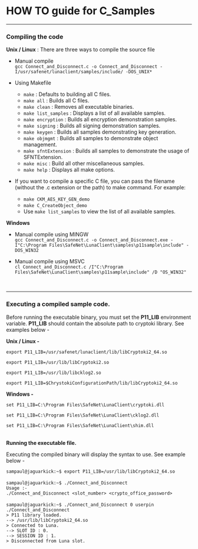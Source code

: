 # HOW TO guide for C_Samples
------------

### Compiling the code

**Unix / Linux** : There are three ways to compile the source file
- Manual compile <BR>
 `gcc Connect_and_Disconnect.c -o Connect_and_Disconnect -I/usr/safenet/lunaclient/samples/include/ -DOS_UNIX*`

- Using Makefile <BR>
  - `make` : Defaults to building all C files.<br>
  - `make all` : Builds all C files.<br>
  - `make clean` : Removes all executable binaries.<br>
  - `make list_samples` : Displays a list of all available samples.<br>
  - `make encryption` : Builds all encryption demonstration samples.<br>
  - `make signing` : Builds all signing demonstration samples.<br>
  - `make keygen` : Builds all samples demonstrating key generation.<br>
  - `make objmgmt` : Builds all samples to demonstrate object management.<br>
  - `make sfntExtension` : Builds all samples to demonstrate the usage of SFNTExtension.<br>
  - `make misc` : Build all other miscellaneous samples.<br>
  - `make help` : Displays all make options.<br>

- If you want to compile a specific C file, you can pass the filename (without the .c extension or the path) to make command. For example:<br>
  - `make CKM_AES_KEY_GEN_demo`<br>
  - `make C_CreateObject_demo`<br>
  - Use `make list_samples` to view the list of all available samples.<br>

**Windows**
- Manual compile using MINGW<br>
`gcc Connect_and_Disconnect.c -o Connect_and_Disconnect.exe -I"C:\Program Files\SafeNet\LunaClient\samples\p11sample\include" -DOS_WIN32`

- Manual compile using MSVC<br>
 `cl Connect_and_Disconnect.c /I"C:\Program Files\SafeNet\LunaClient\samples\p11sample\include" /D "OS_WIN32"`
<br>

------------

### Executing a compiled sample code.

Before running the executable binary, you must set the **P11_LIB** environment variable. **P11_LIB** should contain the absolute path to cryptoki library. See examples below -
<BR>

**Unix / Linux -**

`export P11_LIB=/usr/safenet/lunaclient/lib/libCryptoki2_64.so`
        
 `export P11_LIB=/usr/lib/libCryptoki2.so`
        
 `export P11_LIB=/usr/lib/libcklog2.so`
        
 `export P11_LIB=$ChrystokiConfigurationPath/lib/libCryptoki2_64.so`

**Windows -**

`set P11_LIB=C:\Program Files\SafeNet\LunaClient\cryptoki.dll`

`set P11_LIB=C:\Program Files\SafeNet\LunaClient\cklog2.dll`

`set P11_LIB=C:\Program Files\SafeNet\LunaClient\shim.dll`
<BR><BR>

**Running the executable file.**

Executing the compiled binary will display the syntax to use. See example below -

`sampaul@jaguarkick:~$ export P11_LIB=/usr/lib/libCryptoki2_64.so`<br><br>
`sampaul@jaguarkick:~$ ./Connect_and_Disconnect`<br>
`Usage :-`<br>
`./Connect_and_Disconnect <slot_number> <crypto_office_password>`<br><br>
`sampaul@jaguarkick:~$ ./Connect_and_Disconnect 0 userpin`<br>
`./Connect_and_Disconnect`<br>
`> P11 library loaded.`<br>
`--> /usr/lib/libCryptoki2_64.so`<br>
`> Connected to Luna.`<br>
`--> SLOT ID : 0.`<br>
`--> SESSION ID : 1.`<br>
`> Disconnected from Luna slot.`<br>
